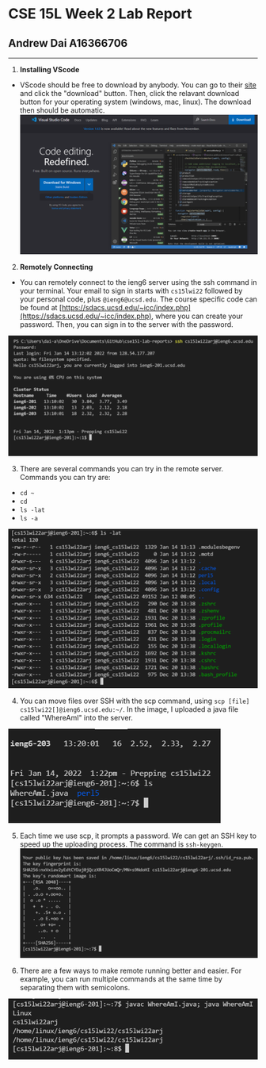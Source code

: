 # CSE 15L Week 2 Lab Report

## Andrew Dai A16366706
---

1. **Installing VScode**
- VScode should be free to download by anybody. You can go to their [site](https://code.visualstudio.com/) and click the "download" button. Then, click the relavant download button for your operating system (windows, mac, linux). The download then should be automatic.
![VScode Download](https://github.com/andrewdai1/cse15l-lab-reports/blob/main/Week%202%20Lab%20Images/vscode.png)

2. **Remotely Connecting**
- You can remotely connect to the ieng6 server using the ssh command in your terminal. Your email to sign in starts with `cs15lwi22` followed by your personal code, plus `@ieng6@ucsd.edu`. The course specific code can be found at [https://sdacs.ucsd.edu/~icc/index.php](https://sdacs.ucsd.edu/~icc/index.php), where you can create your password. Then, you can sign in to the server with the password.

![login](https://github.com/andrewdai1/cse15l-lab-reports/blob/main/Week%202%20Lab%20Images/ssh.png)

3. There are several commands you can try in the remote server. Commands you can try are:
- `cd ~`
- `cd`
- `ls -lat`
- `ls -a`

![example command](https://github.com/andrewdai1/cse15l-lab-reports/blob/main/Week%202%20Lab%20Images/command.png)

4. You can move files over SSH with the scp command, using `scp [file] cs15lwi22[]@ieng6.ucsd.edu:~/`. In the image, I uploaded a java file called "WhereAmI" into the server.

![uploaded](https://github.com/andrewdai1/cse15l-lab-reports/blob/main/Week%202%20Lab%20Images/upload.png)

5. Each time we use scp, it prompts a password. We can get an SSH key to speed up the uploading process. The command is `ssh-keygen`.
![key created](https://github.com/andrewdai1/cse15l-lab-reports/blob/main/Week%202%20Lab%20Images/key.png)

6. There are a few ways to make remote running better and easier. For example, you can run multiple commands at the same time by separating them with semicolons.

![javac and java](https://github.com/andrewdai1/cse15l-lab-reports/blob/main/Week%202%20Lab%20Images/2commands.png)